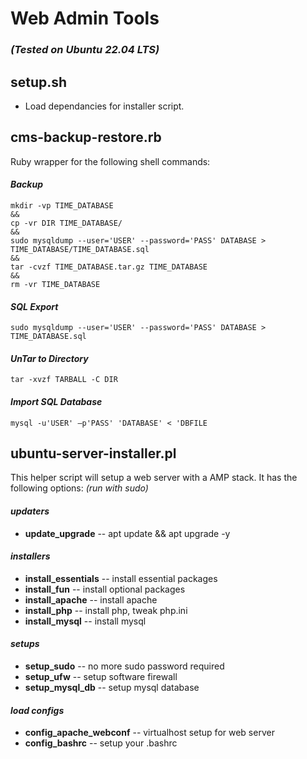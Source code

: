# Web Admin Tools

### *(Tested on Ubuntu 22.04 LTS)*

## setup.sh

- Load dependancies for installer script.

## cms-backup-restore.rb

Ruby wrapper for the following shell commands:

#### *Backup*

```
mkdir -vp TIME_DATABASE 
&& 
cp -vr DIR TIME_DATABASE/ 
&& 
sudo mysqldump --user='USER' --password='PASS' DATABASE > TIME_DATABASE/TIME_DATABASE.sql 
&& 
tar -cvzf TIME_DATABASE.tar.gz TIME_DATABASE 
&& 
rm -vr TIME_DATABASE
```

#### *SQL Export*

```
sudo mysqldump --user='USER' --password='PASS' DATABASE > TIME_DATABASE.sql
```

#### *UnTar to Directory*

```
tar -xvzf TARBALL -C DIR
```

#### *Import SQL Database*

```
mysql -u'USER' –p'PASS' 'DATABASE' < 'DBFILE
```

## ubuntu-server-installer.pl

This helper script will setup a web server with a AMP stack. It has the following options: *(run with sudo)*

#### *updaters*

- **update_upgrade** -- apt update && apt upgrade -y

#### *installers*

- **install_essentials** -- install essential packages
- **install_fun** -- install optional packages
- **install_apache** -- install apache
- **install_php** -- install php, tweak php.ini
- **install_mysql** -- install mysql

#### *setups* 

- **setup_sudo** -- no more sudo password required
- **setup_ufw** -- setup software firewall
- **setup_mysql_db** -- setup mysql database 

#### *load configs*

- **config_apache_webconf** -- virtualhost setup for web server
- **config_bashrc** -- setup your .bashrc

